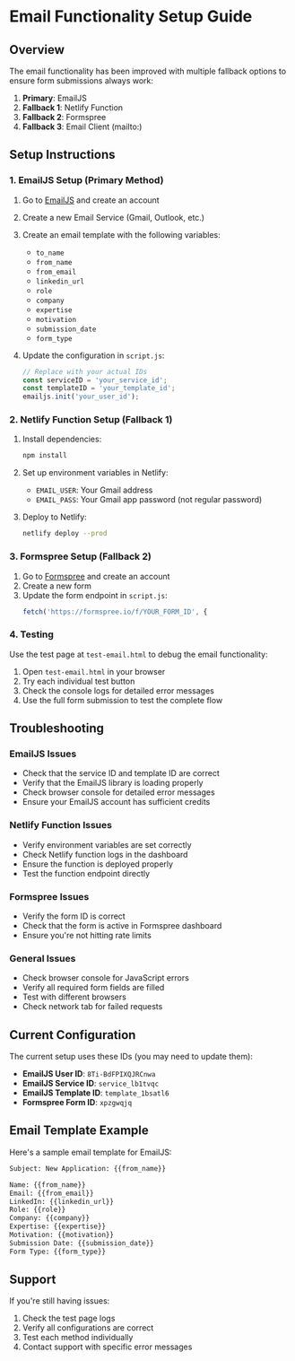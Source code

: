 # Email Functionality Setup Guide

## Overview
The email functionality has been improved with multiple fallback options to ensure form submissions always work:

1. **Primary**: EmailJS
2. **Fallback 1**: Netlify Function
3. **Fallback 2**: Formspree
4. **Fallback 3**: Email Client (mailto:)

## Setup Instructions

### 1. EmailJS Setup (Primary Method)

1. Go to [EmailJS](https://www.emailjs.com/) and create an account
2. Create a new Email Service (Gmail, Outlook, etc.)
3. Create an email template with the following variables:
   - `to_name`
   - `from_name`
   - `from_email`
   - `linkedin_url`
   - `role`
   - `company`
   - `expertise`
   - `motivation`
   - `submission_date`
   - `form_type`

4. Update the configuration in `script.js`:
   ```javascript
   // Replace with your actual IDs
   const serviceID = 'your_service_id';
   const templateID = 'your_template_id';
   emailjs.init('your_user_id');
   ```

### 2. Netlify Function Setup (Fallback 1)

1. Install dependencies:
   ```bash
   npm install
   ```

2. Set up environment variables in Netlify:
   - `EMAIL_USER`: Your Gmail address
   - `EMAIL_PASS`: Your Gmail app password (not regular password)

3. Deploy to Netlify:
   ```bash
   netlify deploy --prod
   ```

### 3. Formspree Setup (Fallback 2)

1. Go to [Formspree](https://formspree.io/) and create an account
2. Create a new form
3. Update the form endpoint in `script.js`:
   ```javascript
   fetch('https://formspree.io/f/YOUR_FORM_ID', {
   ```

### 4. Testing

Use the test page at `test-email.html` to debug the email functionality:

1. Open `test-email.html` in your browser
2. Try each individual test button
3. Check the console logs for detailed error messages
4. Use the full form submission to test the complete flow

## Troubleshooting

### EmailJS Issues
- Check that the service ID and template ID are correct
- Verify that the EmailJS library is loading properly
- Check browser console for detailed error messages
- Ensure your EmailJS account has sufficient credits

### Netlify Function Issues
- Verify environment variables are set correctly
- Check Netlify function logs in the dashboard
- Ensure the function is deployed properly
- Test the function endpoint directly

### Formspree Issues
- Verify the form ID is correct
- Check that the form is active in Formspree dashboard
- Ensure you're not hitting rate limits

### General Issues
- Check browser console for JavaScript errors
- Verify all required form fields are filled
- Test with different browsers
- Check network tab for failed requests

## Current Configuration

The current setup uses these IDs (you may need to update them):

- **EmailJS User ID**: `8Ti-BdFPIXQJRCnwa`
- **EmailJS Service ID**: `service_lb1tvqc`
- **EmailJS Template ID**: `template_1bsatl6`
- **Formspree Form ID**: `xpzgwqjq`

## Email Template Example

Here's a sample email template for EmailJS:

```html
Subject: New Application: {{from_name}}

Name: {{from_name}}
Email: {{from_email}}
LinkedIn: {{linkedin_url}}
Role: {{role}}
Company: {{company}}
Expertise: {{expertise}}
Motivation: {{motivation}}
Submission Date: {{submission_date}}
Form Type: {{form_type}}
```

## Support

If you're still having issues:
1. Check the test page logs
2. Verify all configurations are correct
3. Test each method individually
4. Contact support with specific error messages 
